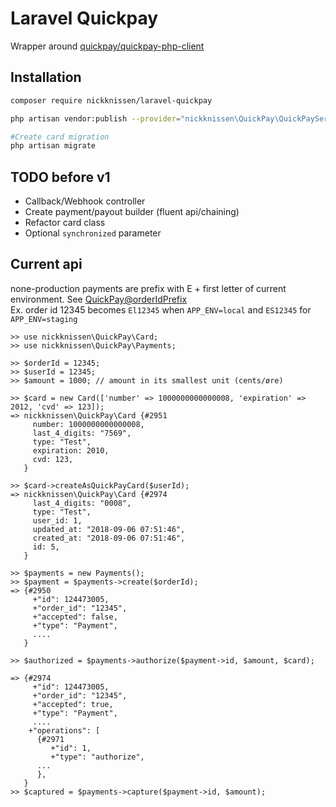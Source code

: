 # Laravel Quickpay

Wrapper around [quickpay/quickpay-php-client](https://github.com/QuickPay/quickpay-php-client)

## Installation
``` bash
composer require nickknissen/laravel-quickpay

php artisan vendor:publish --provider="nickknissen\QuickPay\QuickPayServiceProvider"

#Create card migration
php artisan migrate
```


## TODO before v1
* Callback/Webhook controller
* Create payment/payout builder (fluent api/chaining)
* Refactor card class
* Optional `synchronized` parameter


## Current api
none-production payments are prefix with E + first letter of current environment. See [QuickPay@orderIdPrefix](./src/QuickPay.php#L51)  
Ex. order id 12345 becomes `El12345` when `APP_ENV=local` and `ES12345` for `APP_ENV=staging`

```repl
>> use nickknissen\QuickPay\Card;
>> use nickknissen\QuickPay\Payments;

>> $orderId = 12345; 
>> $userId = 12345; 
>> $amount = 1000; // amount in its smallest unit (cents/øre)

>> $card = new Card(['number' => 1000000000000008, 'expiration' => 2012, 'cvd' => 123]);
=> nickknissen\QuickPay\Card {#2951
     number: 1000000000000008,
     last_4_digits: "7569",
     type: "Test",
     expiration: 2010,
     cvd: 123,
   }

>> $card->createAsQuickPayCard($userId);
=> nickknissen\QuickPay\Card {#2974
     last_4_digits: "0008",
     type: "Test",
     user_id: 1,
     updated_at: "2018-09-06 07:51:46",
     created_at: "2018-09-06 07:51:46",
     id: 5,
   }

>> $payments = new Payments();
>> $payment = $payments->create($orderId);
=> {#2950
     +"id": 124473005,
     +"order_id": "12345",
     +"accepted": false,
     +"type": "Payment",
     ....
   }

>> $authorized = $payments->authorize($payment->id, $amount, $card);

=> {#2974
     +"id": 124473005,
     +"order_id": "12345",
     +"accepted": true,
     +"type": "Payment",
     ....
    +"operations": [
      {#2971
         +"id": 1,
         +"type": "authorize",
      ...
      },
   }
>> $captured = $payments->capture($payment->id, $amount);
